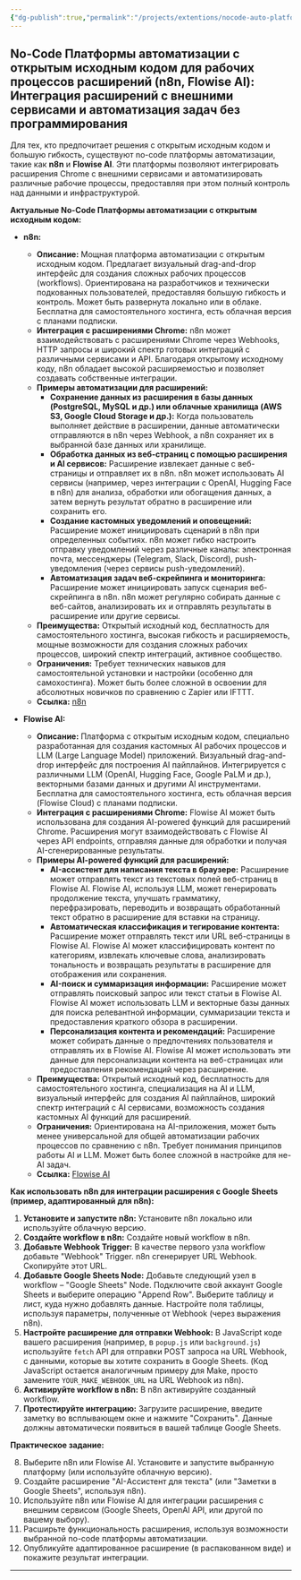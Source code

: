 ```yaml
---
{"dg-publish":true,"permalink":"/projects/extentions/nocode-auto-platforms-os/","dgPassFrontmatter":true}
---
```


## No-Code Платформы автоматизации с открытым исходным кодом для рабочих процессов расширений (n8n, Flowise AI): Интеграция расширений с внешними сервисами и автоматизация задач без программирования

Для тех, кто предпочитает решения с открытым исходным кодом и большую гибкость, существуют no-code платформы автоматизации, такие как **n8n** и **Flowise AI**.  Эти платформы позволяют интегрировать расширения Chrome с внешними сервисами и автоматизировать различные рабочие процессы, предоставляя при этом полный контроль над данными и инфраструктурой.

**Актуальные No-Code Платформы автоматизации с открытым исходным кодом:**

*   **n8n:**
    *   **Описание:**  Мощная платформа автоматизации с открытым исходным кодом.  Предлагает визуальный drag-and-drop интерфейс для создания сложных рабочих процессов (workflows).  Ориентирована на разработчиков и технически подкованных пользователей, предоставляя большую гибкость и контроль. Может быть развернута локально или в облаке. Бесплатна для самостоятельного хостинга, есть облачная версия с планами подписки.
    *   **Интеграция с расширениями Chrome:**  n8n может взаимодействовать с расширениями Chrome через Webhooks, HTTP запросы и широкий спектр готовых интеграций с различными сервисами и API.  Благодаря открытому исходному коду, n8n обладает высокой расширяемостью и позволяет создавать собственные интеграции.
    *   **Примеры автоматизации для расширений:**
        *   **Сохранение данных из расширения в базы данных (PostgreSQL, MySQL и др.) или облачные хранилища (AWS S3, Google Cloud Storage и др.):**  Когда пользователь выполняет действие в расширении, данные автоматически отправляются в n8n через Webhook, а n8n сохраняет их в выбранной базе данных или хранилище.
        *   **Обработка данных из веб-страниц с помощью расширения и AI сервисов:** Расширение извлекает данные с веб-страницы и отправляет их в n8n. n8n может использовать AI сервисы (например, через интеграции с OpenAI, Hugging Face в n8n) для анализа, обработки или обогащения данных, а затем вернуть результат обратно в расширение или сохранить его.
        *   **Создание кастомных уведомлений и оповещений:**  Расширение может инициировать сценарий в n8n при определенных событиях. n8n может гибко настроить отправку уведомлений через различные каналы: электронная почта, мессенджеры (Telegram, Slack, Discord), push-уведомления (через сервисы push-уведомлений).
        *   **Автоматизация задач веб-скрейпинга и мониторинга:** Расширение может инициировать запуск сценария веб-скрейпинга в n8n. n8n может регулярно собирать данные с веб-сайтов, анализировать их и отправлять результаты в расширение или другие сервисы.
    *   **Преимущества:**  Открытый исходный код, бесплатность для самостоятельного хостинга, высокая гибкость и расширяемость, мощные возможности для создания сложных рабочих процессов, широкий спектр интеграций, активное сообщество.
    *   **Ограничения:**  Требует технических навыков для самостоятельной установки и настройки (особенно для самохостинга).  Может быть более сложной в освоении для абсолютных новичков по сравнению с Zapier или IFTTT.
    *   **Ссылка:** [n8n](https://n8n.io/)

*   **Flowise AI:**
    *   **Описание:**  Платформа с открытым исходным кодом, специально разработанная для создания кастомных AI рабочих процессов и LLM (Large Language Model) приложений.  Визуальный drag-and-drop интерфейс для построения AI пайплайнов.  Интегрируется с различными LLM (OpenAI, Hugging Face, Google PaLM и др.), векторными базами данных и другими AI инструментами.  Бесплатна для самостоятельного хостинга, есть облачная версия (Flowise Cloud) с планами подписки.
    *   **Интеграция с расширениями Chrome:** Flowise AI может быть использована для создания AI-powered функций для расширений Chrome. Расширения могут взаимодействовать с Flowise AI через API endpoints, отправляя данные для обработки и получая AI-сгенерированные результаты.
    *   **Примеры AI-powered функций для расширений:**
        *   **AI-ассистент для написания текста в браузере:** Расширение может отправлять текст из текстовых полей веб-страниц в Flowise AI. Flowise AI, используя LLM, может генерировать продолжение текста, улучшать грамматику, перефразировать, переводить и возвращать обработанный текст обратно в расширение для вставки на страницу.
        *   **Автоматическая классификация и тегирование контента:** Расширение может отправлять текст или URL веб-страницы в Flowise AI. Flowise AI может классифицировать контент по категориям, извлекать ключевые слова, анализировать тональность и возвращать результаты в расширение для отображения или сохранения.
        *   **AI-поиск и суммаризация информации:** Расширение может отправлять поисковый запрос или текст статьи в Flowise AI. Flowise AI может использовать LLM и векторные базы данных для поиска релевантной информации, суммаризации текста и предоставления краткого обзора в расширении.
        *   **Персонализация контента и рекомендаций:** Расширение может собирать данные о предпочтениях пользователя и отправлять их в Flowise AI. Flowise AI может использовать эти данные для персонализации контента на веб-страницах или предоставления рекомендаций через расширение.
    *   **Преимущества:**  Открытый исходный код, бесплатность для самостоятельного хостинга, специализация на AI и LLM, визуальный интерфейс для создания AI пайплайнов, широкий спектр интеграций с AI сервисами, возможность создания кастомных AI функций для расширений.
    *   **Ограничения:**  Ориентирована на AI-приложения, может быть менее универсальной для общей автоматизации рабочих процессов по сравнению с n8n. Требует понимания принципов работы AI и LLM.  Может быть более сложной в настройке для не-AI задач.
    *   **Ссылка:** [Flowise AI](https://flowiseai.com/)

**Как использовать n8n для интеграции расширения с Google Sheets (пример, адаптированный для n8n):**

1.  **Установите и запустите n8n:**  Установите n8n локально или используйте облачную версию.
2.  **Создайте workflow в n8n:**  Создайте новый workflow в n8n.
3.  **Добавьте Webhook Trigger:**  В качестве первого узла workflow добавьте "Webhook" Trigger. n8n сгенерирует URL Webhook. Скопируйте этот URL.
4.  **Добавьте Google Sheets Node:**  Добавьте следующий узел в workflow – "Google Sheets" Node. Подключите свой аккаунт Google Sheets и выберите операцию "Append Row". Выберите таблицу и лист, куда нужно добавлять данные. Настройте поля таблицы, используя параметры, полученные от Webhook (через выражения n8n).
5.  **Настройте расширение для отправки Webhook:**  В JavaScript коде вашего расширения (например, в `popup.js` или `background.js`) используйте `fetch` API для отправки POST запроса на URL Webhook, с данными, которые вы хотите сохранить в Google Sheets. (Код JavaScript остается аналогичным примеру для Make, просто замените `YOUR_MAKE_WEBHOOK_URL` на URL Webhook из n8n).
6.  **Активируйте workflow в n8n:**  В n8n активируйте созданный workflow.
7.  **Протестируйте интеграцию:**  Загрузите расширение, введите заметку во всплывающем окне и нажмите "Сохранить". Данные должны автоматически появиться в вашей таблице Google Sheets.

**Практическое задание:**

8.  Выберите n8n или Flowise AI. Установите и запустите выбранную платформу (или используйте облачную версию).
9.  Создайте расширение "AI-Ассистент для текста" (или "Заметки в Google Sheets", используя n8n).
10.  Используйте n8n или Flowise AI для интеграции расширения с внешним сервисом (Google Sheets, OpenAI API, или другой по вашему выбору).
11.  Расширьте функциональность расширения, используя возможности выбранной no-code платформы автоматизации.
12.  Опубликуйте адаптированное расширение (в распакованном виде) и покажите результат интеграции.

---
